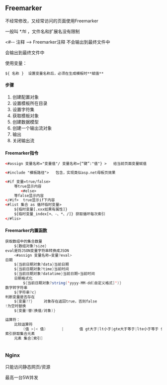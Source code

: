 ## Freemarker

不经常修改，又经常访问的页面使用Freemarker

一般叫 *.ftl  ，文件名和扩展名没有限制

<#-- 注释 -->	Freemarker注释		不会输出到最终文件中

<!-- HTML注释 -->				会输出到最终文件中

使用变量：

	${ 名称 }  设置变量名称后，必须在生成模板时**赋值**

#### 步骤

1. 创建配置对象
2. 设置模板所在目录
3. 设置字符集
4. 获取模板对象
5. 创建数据模型
6. 创建一个输出流对象
7. 输出
8. 关闭输出流

#### Freemarker指令

```html
<#assign 变量名称="变量值"/ 变量名称={“键”:"值"} >	给当前页面变量赋值		单=号和双==号都可以

<#include "模板路径">	包含，实现类似asp.net母板页效果

<#if 变量=true/false>
	等true显示内容
       <#else>
    等false显示内容
</#if>	true显示if下内容
<#list 集合 as 循环临时变量>
    ${临时变量[.xxx如果有属性]}
    ${临时变量_index[+、-、*、/]} 获取循环每次索引
</#lis>      
```

#### Freemarker内置函数

```java
获取数组中的集合数量
	${数组对象?size}
eval是将JSON变量字符串转换成JSON
	<#assign 变量名称=变量?eval>
日期
	${当前日期对象?data}当前日期
	${当前日期对象?time}当前时间
	${当前日期对象?datatime}当前日期+当前时间
	日期格式化
		${当前日期对象?string('yyyy-MM-dd[自定义格式]')}
数字转字符串
	${字符串?c}
判断变量是否存在
	${变量??}		对象存在返回true，否则false
!为空时替换
	${变量!替(换值/对象)}

运算符：
	比较运算符
		(值 >|< 值)		|		值 gt大于|lt小于|gte大于等于|lte小于等于 值
索引获取集合元素
	元素 集合[索引]



```

### Nginx

只能访问静态网页/资源

最高一台5W并发	








